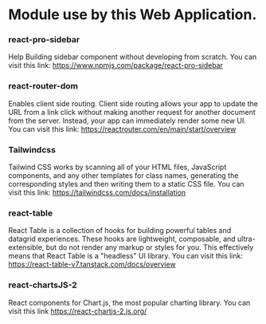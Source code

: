 # Module use by this Web Application.

### react-pro-sidebar
Help Building sidebar component without developing from scratch. You can visit this link: <a href="https://www.npmjs.com/package/react-pro-sidebar">https://www.npmjs.com/package/react-pro-sidebar</a>


### react-router-dom
Enables client side routing. Client side routing allows your app to update the URL from a link click without making another request for another document from the server. Instead, your app can immediately render some new UI. You can visit this link: <a href="https://reactrouter.com/en/main/start/overview">https://reactrouter.com/en/main/start/overview</a>

### Tailwindcss
Tailwind CSS works by scanning all of your HTML files, JavaScript components, and any other templates for class names, generating the corresponding styles and then writing them to a static CSS file. You can visit this link: <a href='https://tailwindcss.com/docs/installation'>https://tailwindcss.com/docs/installation</a>

### react-table
React Table is a collection of hooks for building powerful tables and datagrid experiences. These hooks are lightweight, composable, and ultra-extensible, but do not render any markup or styles for you. This effectively means that React Table is a "headless" UI library. You can visit this link: <a href="https://react-table-v7.tanstack.com/docs/overview">https://react-table-v7.tanstack.com/docs/overview</a>

### react-chartsJS-2
React components for Chart.js, the most popular charting library. You can visit this link <a href='https://react-chartjs-2.js.org/'>https://react-chartjs-2.js.org/</a>